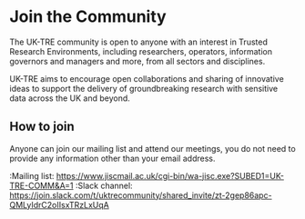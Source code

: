 # Join the Community

The UK-TRE community is open to anyone with an interest in Trusted Research Environments, including researchers, operators, information governors and managers and more, from all sectors and disciplines.

UK-TRE aims to encourage open collaborations and sharing of innovative ideas to support the delivery of groundbreaking research with sensitive data across the UK and beyond.

## How to join

Anyone can join our mailing list and attend our meetings, you do not need to provide any information other than your email address.

:Mailing list: https://www.jiscmail.ac.uk/cgi-bin/wa-jisc.exe?SUBED1=UK-TRE-COMM&A=1
:Slack channel: https://join.slack.com/t/uktrecommunity/shared_invite/zt-2gep86apc-QMLyIdrC2oIIsxTRzLxUqA
